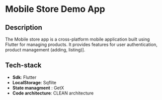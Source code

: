 
# Mobile Store Demo App

## Description

The Mobile store app is a cross-platform mobile application built using Flutter for managing products. It provides features for user authentication, product management (adding, listing)].

## Tech-stack

- **Sdk**: Flutter
- **LocalStorage**: Sqflite
- **State managment** : GetX
- **Code architecture**: CLEAN architecture
